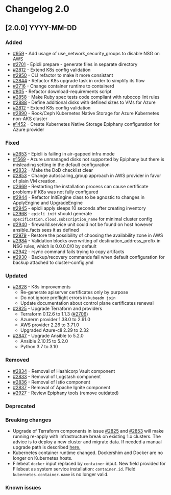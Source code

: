 # Changelog 2.0

## [2.0.0] YYYY-MM-DD

### Added

- [#959](https://github.com/epiphany-platform/epiphany/issues/959) - Add usage of use_network_security_groups to disable NSG on AWS
- [#2701](https://github.com/epiphany-platform/epiphany/issues/2701) - Epicli prepare - generate files in separate directory
- [#2812](https://github.com/epiphany-platform/epiphany/issues/2812) - Extend K8s config validation
- [#2950](https://github.com/epiphany-platform/epiphany/issues/2950) - CLI refactor to make it more consistant
- [#2844](https://github.com/epiphany-platform/epiphany/issues/2844) - Refactor K8s upgrade task in order to simplify its flow
- [#2716](https://github.com/epiphany-platform/epiphany/issues/2716) - Change container runtime to containerd
- [#805](https://github.com/epiphany-platform/epiphany/issues/805) - Refactor download-requirements script
- [#2858](https://github.com/epiphany-platform/epiphany/issues/2858) - Make Ruby spec tests code compliant with rubocop lint rules
- [#2888](https://github.com/epiphany-platform/epiphany/issues/2888) - Define additional disks with defined sizes to VMs for Azure
- [#2812](https://github.com/epiphany-platform/epiphany/issues/2812) - Extend K8s config validation
- [#2890](https://github.com/epiphany-platform/epiphany/issues/2890) - Rook/Ceph Kubernetes Native Storage for Azure Kubernetes non-AKS cluster
- [#1452](https://github.com/epiphany-platform/epiphany/issues/1452) - Create Kubernetes Native Storage Epiphany configuration for Azure provider

### Fixed

- [#2653](https://github.com/epiphany-platform/epiphany/issues/2653) - Epicli is failing in air-gapped infra mode
- [#1569](https://github.com/epiphany-platform/epiphany/issues/1569) - Azure unmanaged disks not supported by Epiphany but there is misleading setting in the default configuration
- [#2832](https://github.com/epiphany-platform/epiphany/issues/2832) - Make the DoD checklist clear
- [#2853](https://github.com/epiphany-platform/epiphany/issues/2853) - Change autoscaling_group approach in AWS provider in favor of plain VM creation.
- [#2669](https://github.com/epiphany-platform/epiphany/issues/2669) - Restarting the installation process can cause certificate problems if K8s was not fully configured
- [#2944](https://github.com/epiphany-platform/epiphany/issues/2944) - Refactor InitEngine class to be agnostic to changes in ApplyEngine and UpgradeEngine
- [#2945](https://github.com/epiphany-platform/epiphany/issues/2945) - epicli apply sleeps 10 seconds after creating inventory
- [#2968](https://github.com/epiphany-platform/epiphany/issues/2968) - `epicli init` should generate `specification.cloud.subscription_name` for minimal cluster config
- [#2940](https://github.com/epiphany-platform/epiphany/issues/2940) - firewalld.service unit could not be found on host however ansible_facts sees it as defined
- [#2979](https://github.com/epiphany-platform/epiphany/issues/2979) - Restore the possibility of choosing the availability zone in AWS
- [#2984](https://github.com/epiphany-platform/epiphany/issues/2984) - Validation blocks overwriting of destination_address_prefix in NSG rules, which is 0.0.0.0/0 by default
- [#2942](https://github.com/epiphany-platform/epiphany/issues/2942) - rsync command fails trying to copy artifacts
- [#2930](https://github.com/epiphany-platform/epiphany/issues/2930) - Backup/recovery commands fail when default configuration for backup attached to cluster-config.yml

### Updated

- [#2828](https://github.com/epiphany-platform/epiphany/issues/2828) - K8s improvements
  - Re-generate apiserver certificates only by purpose
  - Do not ignore preflight errors in `kubeadm join`
  - Update documentation about control plane certificates renewal
- [#2825](https://github.com/epiphany-platform/epiphany/issues/2825) - Upgrade Terraform and providers
  - Terraform 0.12.6 to 1.1.3 ([#2706](https://github.com/epiphany-platform/epiphany/issues/2706))
  - Azurerm provider 1.38.0 to 2.91.0
  - AWS provider 2.26 to 3.71.0
  - Upgraded Azure-cli 2.29 to 2.32
- [#2847](https://github.com/epiphany-platform/epiphany/issues/2847) - Upgrade Ansible to 5.2.0
  - Ansible 2.10.15 to 5.2.0
  - Python 3.7 to 3.10

### Removed

- [#2834](https://github.com/epiphany-platform/epiphany/issues/2834) - Removal of Hashicorp Vault component
- [#2833](https://github.com/epiphany-platform/epiphany/issues/2833) - Removal of Logstash component
- [#2836](https://github.com/epiphany-platform/epiphany/issues/2836) - Removal of Istio component
- [#2837](https://github.com/epiphany-platform/epiphany/issues/2837) - Removal of Apache Ignite component
- [#2927](https://github.com/epiphany-platform/epiphany/issues/2927) - Review Epiphany tools (remove outdated)

### Deprecated

### Breaking changes

- Upgrade of Terraform components in issue [#2825](https://github.com/epiphany-platform/epiphany/issues/2825) and [#2853](https://github.com/epiphany-platform/epiphany/issues/2853) will make running re-apply with infrastructure break on existing 1.x clusters. The advice is to deploy a new cluster and migrate data. If needed a manual upgrade path is described [here.](../home/howto/UPGRADE.md#terraform-upgrade-from-epiphany-1.x-to-2.x)
- Kubernetes container runtime changed. Dockershim and Docker are no longer on Kubernetes hosts.
- Filebeat `docker` input replaced by `container` input. New field provided for Filebeat as system service installation: `container.id`. Field `kubernetes.container.name` is no longer valid.

### Known issues
